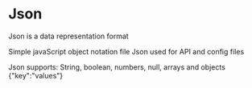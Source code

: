 # Json
Json is a data representation format

Simple javaScript object notation file
Json used for API and config files

Json supports:
String, boolean, numbers, null, arrays and objects {"key":"values"}
